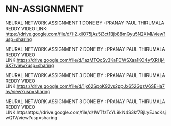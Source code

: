 # NN-ASSIGNMENT 
NEURAL NETWORK ASSIGNMENT 1
DONE BY : PRANAY PAUL THIRUMALA REDDY
VIDEO LINK: https://drive.google.com/file/d/1i2_dlO75jAz5j3ct1Bjb88mQyu5N2XMl/view?usp=sharing


NEURAL NETWORK ASSIGNMENT 2
DONE BY : PRANAY PAUL THIRUMALA REDDY
VIDEO LINK:https://drive.google.com/file/d/1azMTQcSv3KaFDWSXaa1KO4yfXRHj46X7/view?usp=sharing


NEURAL NETWORK ASSIGNMENT 3
DONE BY : PRANAY PAUL THIRUMALA REDDY
VIDEO LINK:https://drive.google.com/file/d/1jx62SpoK92vs2ppJx652GgzV6SEHa7hv/view?usp=sharing

NEURAL NETWORK ASSIGNMENT 3
DONE BY : PRANAY PAUL THIRUMALA REDDY
VIDEO LINK:httpshttps://drive.google.com/file/d/1WTfzTcYL9kN4S3kf7BjLyEJacKsjwQ1V/view?usp=sharing
